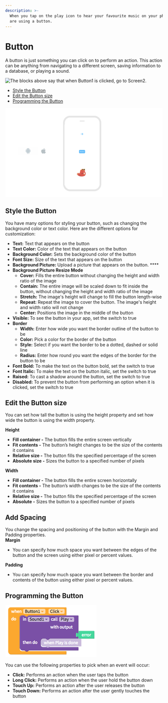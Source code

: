 ```yaml
---
description: >-
  When you tap on the play icon to hear your favourite music on your phone, you
  are using a button.
---
```


# Button

A button is just something you can click on to perform an action. This action can be anything from navigating to a different screen, saving information to a database, or playing a sound.

![The blocks above say that when Button1 is clicked, go to Screen2.](https://lh4.googleusercontent.com/IvA0mRVV2yRI4N6HwzArmFURm20PWm_S6aYMjVKxtlBJjS1mN6KhSeLtCWlovQ7R7rye6Ymjbr-DXzWb36E8aUTyTbxGul38Ahjy90o9m4efAiPXKs0ZGU-exydjIKzowZsjg-bo)

* [Style the Button](button.md#style-the-button)
* [Edit the Button size](button.md#edit-the-button-size)
* [Programming the Button](button.md#start-an-event-from-a-button-click)

![](.gitbook/assets/button-fig-1.png)

## Style the Button

You have many options for styling your button, such as changing the background color or text color. Here are the different options for customization:

* **Text:** Text that appears on the button
* **Text Color:** Color of the text that appears on the button
* **Background Color:** Sets the background color of the button
* **Font Size:** Size of the text that appears on the button
* **Background Picture:** Upload a picture that appears on the button. ****
* **Background Picture Resize Mode**
  * **Cover:** Fills the entire button without changing the height and width ratio of the image
  * **Contain:** The entire image will be scaled down to fit inside the button, without changing the height and width ratio of the image
  * **Stretch:** The image's height will change to fill the button length-wise
  * **Repeat:** Repeat the image to cover the button. The image's height and width ratio will not change
  * **Center:** Positions the image in the middle of the button
* **Visible:** To see the button in your app, set the switch to true
* **Border**
  * **Width:** Enter how wide you want the border outline of the button to be
  * **Color:** Pick a color for the border of the button
  * **Style:** Select if you want the border to be a dotted, dashed or solid line
  * **Radius:** Enter how round you want the edges of the border for the button to be
* **Font Bold:** To make the text on the button bold, set the switch to true
* **Font Italic:**  To make the text on the button italic, set the switch to true
* **Raised:** To cast a shadow around the button, set the switch to true
* **Disabled:** To prevent the button from performing an option when it is clicked, set the switch to true

## Edit the Button size

You can set how tall the button is using the height property and set how wide the button is using the width property.

**Height**

* **Fill container -** The button fills the entire screen vertically
* **Fit contents -** The  button’s height changes to be the size of the contents it contains
* **Relative size -** The button fills the specified percentage of the screen
* **Absolute size -** Sizes the button to a specified number of pixels

**Width**

* **Fill container -** The button fills the entire screen horizontally
* **Fit contents -** The button’s width changes to be the size of the contents it contains
* **Relative size -** The button fills the specified percentage of the screen
* **Absolute -** Sizes the button to a specified number of pixels

## Add Spacing

You change the spacing and positioning of the button with the Margin and Padding properties.   
**Margin**

* You can specify how much space you want between the edges of the button and the screen using either pixel or percent values.

**Padding**

* You can specify how much space you want between the border and contents of the button using either pixel or percent values.

## Programming the Button

![The blocks above say that when Button1 is clicked, play a sound.](.gitbook/assets/button-fig-2.png)

You can use the following properties to pick when an event will occur:

* **Click:** Performs an action when the user taps the button
* **Long Click:** Performs an action when the user hold the button down
* **Touch Up:** Performs an action after the user releases the button
* **Touch Down:** Performs an action after the user gently touches the button

